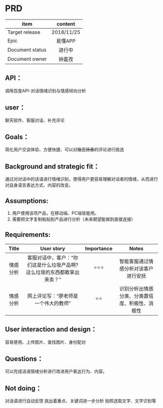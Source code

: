 # PRD 


item|content
--|:--:
Target release|2018/11/25
Epic| 易懂APP
Document status|进行中
Document owner|钟嘉孜

## API：
调用百度API-对话情绪识别与情感倾向分析

## user：
聊天软件、客服对话、补充评论


## Goals：
简化用户交谈体验、方便快捷、可以对~~隐恶扬善~~的评论进行挑选


## Background and strategic fit：
通过对对话中的话语进行情绪识别，使得用户更容易理解对话者的情绪，从而进行对自身语言表达方式、内容的改变。


## Assumptions:
1. 用户使用该项产品，在移动端、PC端皆能用。
2. 需要把文字复制粘贴到产品进行分析（未来期望能做到直接连接）


## Requirements:
Title|User story|Importance|Notes
:--:|:--:|:--:|:--:
情感分析|客服对话中，客户：“你们这是什么垃圾产品啊?这么垃圾的东西都敢拿出来卖？”|⭐⭐⭐|智能客服通过情感分析对该客户进行安抚
情感分析|网上评论写：“廖老师是一个伟大的教师”|⭐⭐|识别分析出情感分类、分类置信度、积极性、消极性

## User interaction and design：
容易使用、上传图片、查找图片、身份配对

## Questions：
可以完成话语情绪分析进行改进用户表达行为、内容。

## Not doing：
对话语进行自动反馈
挑出着重点、关键词进一步分析
拍照选取文字、文字识别等

